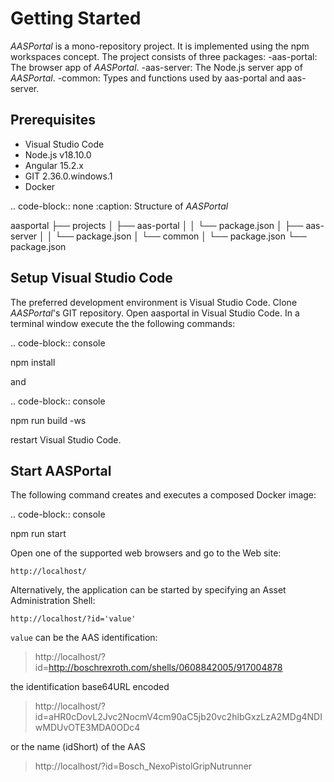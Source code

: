 # Getting Started
*AASPortal* is a mono-repository project. It is implemented using the npm workspaces concept. The project consists of three packages:
-aas-portal: The browser app of *AASPortal*.
-aas-server: The Node.js server app of *AASPortal*.
-common: Types and functions used by aas-portal and aas-server.

## Prerequisites
- Visual Studio Code
- Node.js v18.10.0
- Angular 15.2.x
- GIT 2.36.0.windows.1
- Docker

.. code-block:: none
   :caption: Structure of *AASPortal*
   
   aasportal
   ├── projects
   │     ├── aas-portal
   │     │     └── package.json
   │     ├── aas-server
   │     │     └── package.json
   │     └── common
   │          └── package.json
   └── package.json

Setup Visual Studio Code
------------------------
The preferred development environment is Visual Studio Code.
Clone *AASPortal*'s GIT repository. Open aasportal in Visual Studio Code. In a terminal window execute the the following commands:

.. code-block:: console
   
   npm install

and

.. code-block:: console

   npm run build -ws

restart Visual Studio Code.

Start AASPortal
---------------
The following command creates and executes a composed Docker image:

.. code-block:: console
   
   npm run start

Open one of the supported web browsers and go to the Web site:

    http://localhost/

Alternatively, the application can be started by specifying an Asset Administration Shell:

    http://localhost/?id='value'

`value` can be the AAS identification:

> http://localhost/?id=http://boschrexroth.com/shells/0608842005/917004878

the identification base64URL encoded

> http://localhost/?id=aHR0cDovL2Jvc2NocmV4cm90aC5jb20vc2hlbGxzLzA2MDg4NDIwMDUvOTE3MDA0ODc4

or the name (idShort) of the AAS

> http://localhost/?id=Bosch_NexoPistolGripNutrunner
